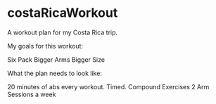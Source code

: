 # costaRicaWorkout

A workout plan for my Costa Rica trip.


My goals for this workout:

Six Pack
Bigger Arms
Bigger Size


What the plan needs to look like:

20 minutes of abs every workout. Timed.
Compound Exercises
2 Arm Sessions a week
